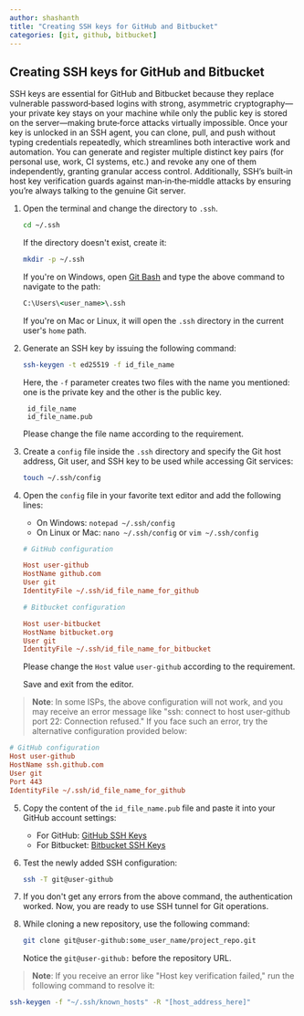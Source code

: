 ```yaml
---
author: shashanth
title: "Creating SSH keys for GitHub and Bitbucket"
categories: [git, github, bitbucket]
---
```


## Creating SSH keys for GitHub and Bitbucket

SSH keys are essential for GitHub and Bitbucket because they replace vulnerable password‑based logins with strong, asymmetric cryptography—your private key stays on your machine while only the public key is stored on the server—making brute‑force attacks virtually impossible. Once your key is unlocked in an SSH agent, you can clone, pull, and push without typing credentials repeatedly, which streamlines both interactive work and automation. You can generate and register multiple distinct key pairs (for personal use, work, CI systems, etc.) and revoke any one of them independently, granting granular access control. Additionally, SSH’s built‑in host key verification guards against man‑in‑the‑middle attacks by ensuring you’re always talking to the genuine Git server.

1. Open the terminal and change the directory to `.ssh`.

	```sh
	cd ~/.ssh
	```

	If the directory doesn't exist, create it:

	```sh
	mkdir -p ~/.ssh
	```

    If you're on Windows, open [Git Bash](https://git-scm.com/) and type the above command to navigate to the path:

	```bat
	C:\Users\<user_name>\.ssh
	```

    If you're on Mac or Linux, it will open the `.ssh` directory in the current user's `home` path.

2. Generate an SSH key by issuing the following command:

	```sh
	ssh-keygen -t ed25519 -f id_file_name
	```

    Here, the `-f` parameter creates two files with the name you mentioned: one is the private key and the other is the public key.

	    id_file_name
    	id_file_name.pub

	Please change the file name according to the requirement.

3. Create a `config` file inside the `.ssh` directory and specify the Git host address, Git user, and SSH key to be used while accessing Git services:

	```sh
	touch ~/.ssh/config
	```

4. Open the `config` file in your favorite text editor and add the following lines:

    - On Windows: `notepad ~/.ssh/config`
    - On Linux or Mac: `nano ~/.ssh/config` or `vim ~/.ssh/config`

	```ini
   	# GitHub configuration

   	Host user-github
    HostName github.com
    User git
    IdentityFile ~/.ssh/id_file_name_for_github

   	# Bitbucket configuration

	Host user-bitbucket
    HostName bitbucket.org
    User git
	IdentityFile ~/.ssh/id_file_name_for_bitbucket
	```

	Please change the `Host` value `user-github` according to the requirement. 
	
    Save and exit from the editor.

> **Note**: In some ISPs, the above configuration will not work, and you may receive an error message like "ssh: connect to host user-github port 22: Connection refused." If you face such an error, try the alternative configuration provided below:

```ini
# GitHub configuration
Host user-github
HostName ssh.github.com
User git
Port 443
IdentityFile ~/.ssh/id_file_name_for_github
```

5. Copy the content of the `id_file_name.pub` file and paste it into your GitHub account settings:

    - For GitHub: [GitHub SSH Keys](https://github.com/settings/keys)
    - For Bitbucket: [Bitbucket SSH Keys](https://bitbucket.org/account/settings/ssh-keys/)

6. Test the newly added SSH configuration:

	```sh
    ssh -T git@user-github
	```

7. If you don't get any errors from the above command, the authentication worked. Now, you are ready to use SSH tunnel for Git operations.

8. While cloning a new repository, use the following command:

	```sh
    git clone git@user-github:some_user_name/project_repo.git
	```

    Notice the `git@user-github:` before the repository URL.

> **Note**: If you receive an error like "Host key verification failed," run the following command to resolve it:

```sh
ssh-keygen -f "~/.ssh/known_hosts" -R "[host_address_here]"
```
